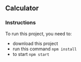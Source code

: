 ## Calculator

### Instructions

To run this project, you need to:
- download this project
- run this command `npm install`
- to start `npm start`